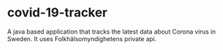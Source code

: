 # covid-19-tracker
A java based application that tracks the latest data about Corona virus in Sweden. It uses Folkhälsomyndighetens private api.
